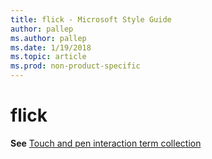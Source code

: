 ```yaml
---
title: flick - Microsoft Style Guide
author: pallep
ms.author: pallep
ms.date: 1/19/2018
ms.topic: article
ms.prod: non-product-specific
---
```


# flick

**See** [Touch and pen interaction term collection](/style-guide/a-z-word-list-term-collections/term-collections/touch-pen-interaction-terms)
